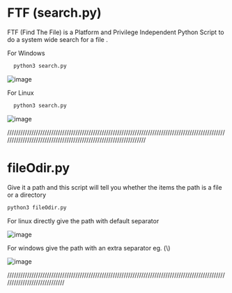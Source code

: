 # FTF (search.py)
FTF (Find The File) is a Platform and Privilege Independent Python Script to do a system wide search for a file .

For Windows 

```bash
  python3 search.py
```

![image](https://user-images.githubusercontent.com/106553324/181053247-d70c2fc5-ece4-4348-811d-4befd91a9522.png)


For Linux 
```bash
  python3 search.py
```

![image](https://user-images.githubusercontent.com/106553324/181054163-8f5b18d4-d1c5-49c3-a4d4-e95b4ae38429.png)

//////////////////////////////////////////////////////////////////////////////////////////////////////////////////////////////////////////////////////////////////

# fileOdir.py

Give it a path and this script will tell you whether the items the path is a file or a directory
```bash
python3 fileOdir.py
```

For linux directly give the path with default separator

![image](https://user-images.githubusercontent.com/106553324/181121872-283e8c01-d583-4b08-bef9-864e641edc64.png)

For windows give the path with an extra separator eg. (\\)

![image](https://user-images.githubusercontent.com/106553324/181122230-61556912-f292-4ad2-b21b-755904198e44.png)

/////////////////////////////////////////////////////////////////////////////////////////////////////////////////////////////

